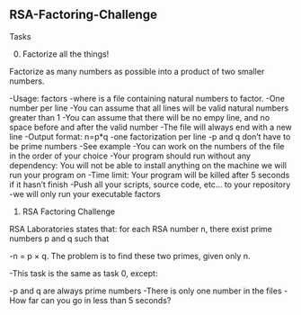 RSA-Factoring-Challenge
---------------------------------

Tasks

0. Factorize all the things!

Factorize as many numbers as possible into a product of two smaller numbers.

-Usage: factors <file>
-where <file> is a file containing natural numbers to factor.
-One number per line
-You can assume that all lines will be valid natural numbers greater than 1
-You can assume that there will be no empy line, and no space before and after the valid number
-The file will always end with a new line
-Output format: n=p*q
-one factorization per line
-p and q don’t have to be prime numbers
-See example
-You can work on the numbers of the file in the order of your choice
-Your program should run without any dependency: You will not be able to install anything on the machine we will run your program on
-Time limit: Your program will be killed after 5 seconds if it hasn’t finish
-Push all your scripts, source code, etc… to your repository
-we will only run your executable factors

1. RSA Factoring Challenge

RSA Laboratories states that: for each RSA number n, there exist prime numbers p and q such that

-n = p × q. The problem is to find these two primes, given only n.

-This task is the same as task 0, except:

-p and q are always prime numbers
-There is only one number in the files
-How far can you go in less than 5 seconds?
